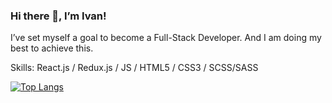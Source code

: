 ### Hi there 👋, I’m Ivan!
I’ve set myself a goal to become a Full-Stack Developer. And I am doing my best to achieve this.

Skills: React.js / Redux.js / JS / HTML5 / CSS3 / SCSS/SASS

[![Top Langs](https://github-readme-stats.vercel.app/api/top-langs/?username=johnshvets&layout=compact)](https://github.com/anuraghazra/github-readme-stats)
<!--
**johnshvets/johnshvets** is a ✨ _special_ ✨ repository because its `README.md` (this file) appears on your GitHub profile.

Here are some ideas to get you started:

- 🔭 I’m currently working on ...
- 🌱 I’m currently learning ...
- 👯 I’m looking to collaborate on ...
- 🤔 I’m looking for help with ...
- 💬 Ask me about ...
- 📫 How to reach me: ...
- 😄 Pronouns: ...
- ⚡ Fun fact: ...
-->
